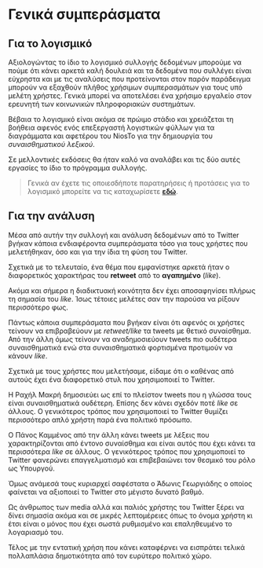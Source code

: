 
# Γενικά συμπεράσματα

## Για το λογισμικό

Αξιολογώντας το ίδιο το λογισμικό συλλογής δεδομένων μπορούμε να πούμε ότι
κάνει αρκετά καλή δουλειά και τα δεδομένα που συλλέγει είναι εύχρηστα και
με τις αναλύσεις που προτείνονται στον παρόν παράδειγμα μπορούν να εξαχθούν
πλήθος χρήσιμων συμπερασμάτων για τους υπό μελέτη χρήστες. Γενικά μπορεί να
αποτελέσει ένα χρήσιμο εργαλείο στον ερευνητή των κοινωνικών πληροφοριακών
συστημάτων.

Βέβαια το λογισμικό είναι ακόμα σε πρώιμο στάδιο και χρειάζεται τη βοήθεια
αφενός ενός επεξεργαστή λογιστικών φύλλων για τα διαγράμματα και αφετέρου
του NiosTo για την δημιουργία του *συναισθηματικού λεξικού*.

Σε μελλοντικές εκδόσεις θα ήταν καλό να αναλάβει και τις δύο αυτές εργασίες
το ίδιο το πρόγραμμα συλλογής. 

> Γενικά αν έχετε τις οποιεσδήποτε παρατηρήσεις ή
προτάσεις για το λογισμικό μπορείτε να τις καταχωρίσετε 
**[εδώ](https://github.com/Protonotarios/get-tweets/issues)**.

## Για την ανάλυση

Μέσα από αυτήν την συλλογή και ανάλυση δεδομένων από το Twitter βγήκαν κάποια
ενδιαφέροντα συμπεράσματα τόσο για τους χρήστες που μελετήθηκαν, όσο και για
την ίδια τη φύση του Twitter.

Σχετικά με το τελευταίο, ένα θέμα που εμφανίστηκε αρκετά ήταν ο διαφορετικός
χαρακτήρας του **retweet** από το **αγαπημένο** (*like*).

Ακόμα και σήμερα η διαδικτυακή κοινότητα δεν έχει αποσαφηνίσει πλήρως τη σημασία
του *like*. Ίσως τέτοιες μελέτες σαν την παρούσα να ρίξουν περισσότερο φως.

Πάντως κάποια συμπεράσματα που βγήκαν είναι ότι αφενός οι χρήστες τείνουν 
να επιβραβεύουν με *retweet/like* τα tweets με θετικό συναίσθημα. 
Από την άλλη όμως τείνουν να αναδημοσιεύουν tweets πιο ουδέτερα συναισθηματικά 
ενώ στα συναισθηματικά φορτισμένα προτιμούν να κάνουν *like*.

Σχετικά με τους χρήστες που μελετήσαμε, είδαμε ότι ο καθένας από αυτούς έχει
ένα διαφορετικό στυλ που χρησιμοποιεί το Twitter.

Η Ραχήλ Μακρή δημοσιεύει ως επί το πλείστον tweets που η γλώσσα τους είναι 
συναισθηματικά ουδέτερη. Επίσης δεν κάνει σχεδόν ποτέ *like* σε άλλους.
Ο γενικότερος τρόπος που χρησιμοποιεί το Twitter θυμίζει περισσότερο απλό χρήστη
παρά ένα πολιτικό πρόσωπο.

Ο Πάνος Καμμένος από την άλλη κάνει tweets με λέξεις που χαρακτηρίζονται από
έντονο συναίσθημα και είναι αυτός που έχει κάνει τα περισσότερα *like* σε άλλους.
Ο γενικότερος τρόπος που χρησιμοποιεί το Twitter φανερώνει επαγγελματισμό
και επιβεβαιώνει τον θεσμικό του ρόλο ως Υπουργού.

Όμως ανάμεσά τους κυριαρχεί σαφέστατα ο Άδωνις Γεωργιάδης ο οποίος φαίνεται
να αξιοποιεί το Twitter στο μέγιστο δυνατό βαθμό. 

Ως άνθρωπος των media αλλά και παλιός χρήστης του Twitter ξέρει να δίνει σημασία
ακόμα και σε μικρές λεπτομέρειες όπως το όνομα χρήστη κι έτσι είναι ο μόνος που 
έχει σωστά ρυθμισμένο και επαληθευμένο το λογαριασμό του.

Τέλος με την εντατική χρήση που κάνει καταφέρνει να εισπράτει τελικά πολλαπλάσια 
δημοτικότητα από τον ευρύτερο πολιτικό χώρο.


